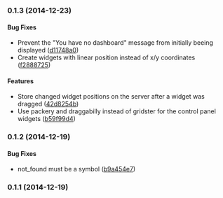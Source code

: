 <a name="0.1.3"></a>
### 0.1.3 (2014-12-23)


#### Bug Fixes

* Prevent the "You have no dashboard" message from initially beeing displayed ([d11748a0](https://github.com/grappendorf/caretaker-server/commit/d11748a0ff9c6f85aaba554b4887e16f116838ae))
* Create widgets with linear position instead of x/y coordinates ([f2888725](https://github.com/grappendorf/caretaker-server/commit/f288872568bf323699b202f1bff01d0d55994df9))


#### Features

* Store changed widget positions on the server after a widget was dragged ([42d8254b](https://github.com/grappendorf/caretaker-server/commit/42d8254b75984e94021b5735954446b9973d8607))
* Use packery and draggabilly instead of gridster for the control panel widgets ([b59f99d4](https://github.com/grappendorf/caretaker-server/commit/b59f99d4e1290b7a62934bfd0d1bd7c68ce5b1ae))


<a name="0.1.2"></a>
### 0.1.2 (2014-12-19)


#### Bug Fixes

* not_found must be a symbol ([b9a454e7](https://github.com/grappendorf/caretaker-server/commit/b9a454e7a0156349e770ab34107408752f8d8b39))


<a name="0.1.1"></a>
### 0.1.1 (2014-12-19)

